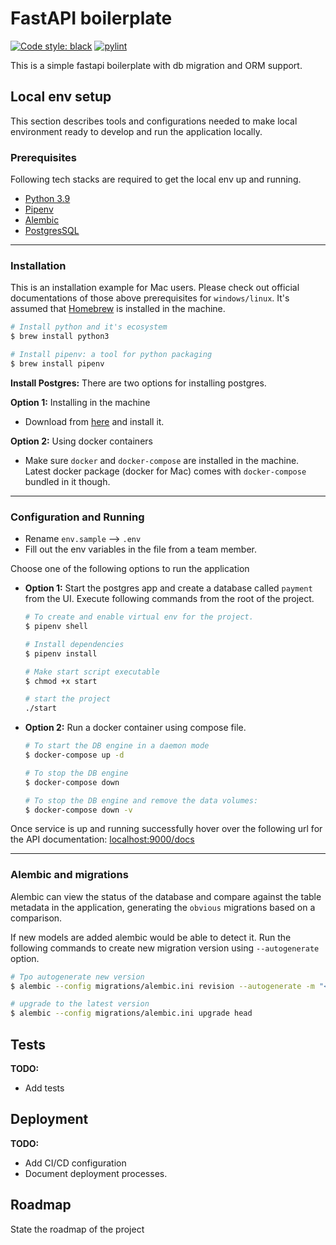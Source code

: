 # FastAPI boilerplate

[![Code style: black](https://img.shields.io/badge/code%20style-black-000000.svg)](https://github.com/psf/black)
[![pylint](https://img.shields.io/badge/Pylint-enabled-brightgreen)](https://pylint.org/)

This is a simple fastapi boilerplate with db migration and ORM support.

## Local env setup

This section describes tools and configurations needed to make local environment ready to develop and run the application locally.

### Prerequisites

Following tech stacks are required to get the local env up and running.

- [Python 3.9](https://www.python.org/downloads/)
- [Pipenv](https://pipenv.kennethreitz.org/en/latest/)
- [Alembic](https://alembic.sqlalchemy.org/en/latest/front.html#installation)
- [PostgresSQL](https://www.postgresql.org/)

---

### Installation

This is an installation example for Mac users. Please check out official documentations of those above prerequisites for `windows/linux`. It's assumed that [Homebrew](https://brew.sh) is installed in the machine.

```sh
# Install python and it's ecosystem
$ brew install python3

# Install pipenv: a tool for python packaging
$ brew install pipenv
```

**Install Postgres:** There are two options for installing postgres.

**Option 1:** Installing in the machine

- Download from [here](https://www.postgresql.org/download/) and install it.

**Option 2:** Using docker containers

- Make sure `docker` and `docker-compose` are installed in the machine. Latest docker package (docker for Mac) comes with `docker-compose` bundled in it though.

---

### Configuration and Running

- Rename `env.sample` --> `.env`
- Fill out the env variables in the file from a team member.

Choose one of the following options to run the application

- **Option 1:** Start the postgres app and create a database called `payment` from the UI. Execute following commands from the root of the project.

  ```sh
  # To create and enable virtual env for the project.
  $ pipenv shell

  # Install dependencies
  $ pipenv install

  # Make start script executable
  $ chmod +x start

  # start the project
  ./start
  ```

- **Option 2:** Run a docker container using compose file.

  ```sh
  # To start the DB engine in a daemon mode
  $ docker-compose up -d

  # To stop the DB engine
  $ docker-compose down

  # To stop the DB engine and remove the data volumes:
  $ docker-compose down -v
  ```

Once service is up and running successfully hover over the following url for the API documentation:
[localhost:9000/docs](http://127.0.0.1:9000/docs)

---

### Alembic and migrations
Alembic can view the status of the database and compare against the table metadata in the application, generating the `obvious` migrations based on a comparison.

If new models are added alembic would be able to detect it. Run the following commands to create new migration version using `--autogenerate` option.

```sh
# Tpo autogenerate new version
$ alembic --config migrations/alembic.ini revision --autogenerate -m "<commit_message>"

# upgrade to the latest version
$ alembic --config migrations/alembic.ini upgrade head

```

## Tests

**TODO:**

- Add tests

## Deployment

**TODO:**

- Add CI/CD configuration
- Document deployment processes.

## Roadmap

State the roadmap of the project
